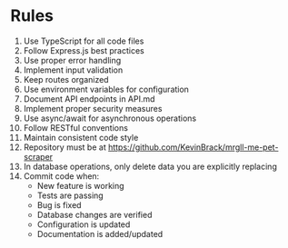 # Rules

1. Use TypeScript for all code files
2. Follow Express.js best practices
3. Use proper error handling
4. Implement input validation
5. Keep routes organized
6. Use environment variables for configuration
7. Document API endpoints in API.md
8. Implement proper security measures
9. Use async/await for asynchronous operations
10. Follow RESTful conventions
11. Maintain consistent code style
12. Repository must be at https://github.com/KevinBrack/mrgll-me-pet-scraper
13. In database operations, only delete data you are explicitly replacing
14. Commit code when:
    - New feature is working
    - Tests are passing
    - Bug is fixed
    - Database changes are verified
    - Configuration is updated
    - Documentation is added/updated
